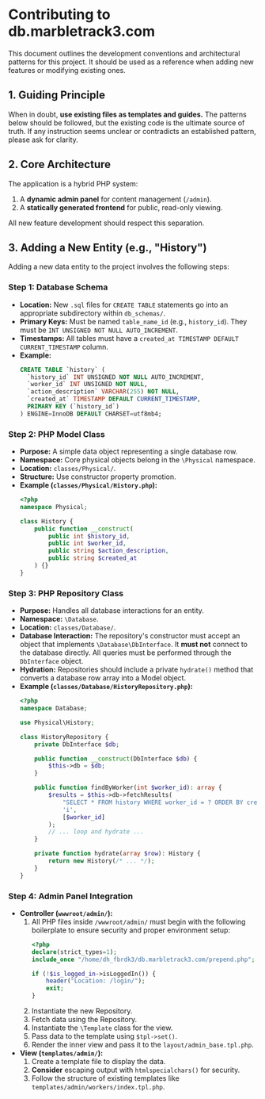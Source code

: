 # Contributing to db.marbletrack3.com

This document outlines the development conventions and architectural patterns for this project. It should be used as a reference when adding new features or modifying existing ones.

## 1. Guiding Principle

When in doubt, **use existing files as templates and guides.** The patterns below should be followed, but the existing code is the ultimate source of truth. If any instruction seems unclear or contradicts an established pattern, please ask for clarity.

## 2. Core Architecture

The application is a hybrid PHP system:
1.  A **dynamic admin panel** for content management (`/admin`).
2.  A **statically generated frontend** for public, read-only viewing.

All new feature development should respect this separation.

## 3. Adding a New Entity (e.g., "History")

Adding a new data entity to the project involves the following steps:

### Step 1: Database Schema

-   **Location:** New `.sql` files for `CREATE TABLE` statements go into an appropriate subdirectory within `db_schemas/`.
-   **Primary Keys:** Must be named `table_name_id` (e.g., `history_id`). They must be `INT UNSIGNED NOT NULL AUTO_INCREMENT`.
-   **Timestamps:** All tables must have a `created_at TIMESTAMP DEFAULT CURRENT_TIMESTAMP` column.
-   **Example:**
    ```sql
    CREATE TABLE `history` (
      `history_id` INT UNSIGNED NOT NULL AUTO_INCREMENT,
      `worker_id` INT UNSIGNED NOT NULL,
      `action_description` VARCHAR(255) NOT NULL,
      `created_at` TIMESTAMP DEFAULT CURRENT_TIMESTAMP,
      PRIMARY KEY (`history_id`)
    ) ENGINE=InnoDB DEFAULT CHARSET=utf8mb4;
    ```

### Step 2: PHP Model Class

-   **Purpose:** A simple data object representing a single database row.
-   **Namespace:** Core physical objects belong in the `\Physical` namespace.
-   **Location:** `classes/Physical/`.
-   **Structure:** Use constructor property promotion.
-   **Example (`classes/Physical/History.php`):**
    ```php
    <?php
    namespace Physical;

    class History {
        public function __construct(
            public int $history_id,
            public int $worker_id,
            public string $action_description,
            public string $created_at
        ) {}
    }
    ```

### Step 3: PHP Repository Class

-   **Purpose:** Handles all database interactions for an entity.
-   **Namespace:** `\Database`.
-   **Location:** `classes/Database/`.
-   **Database Interaction:** The repository's constructor must accept an object that implements `\Database\DbInterface`. It **must not** connect to the database directly. All queries must be performed through the `DbInterface` object.
-   **Hydration:** Repositories should include a private `hydrate()` method that converts a database row array into a Model object.
-   **Example (`classes/Database/HistoryRepository.php`):**
    ```php
    <?php
    namespace Database;

    use Physical\History;

    class HistoryRepository {
        private DbInterface $db;

        public function __construct(DbInterface $db) {
            $this->db = $db;
        }

        public function findByWorker(int $worker_id): array {
            $results = $this->db->fetchResults(
                "SELECT * FROM history WHERE worker_id = ? ORDER BY created_at DESC",
                'i',
                [$worker_id]
            );
            // ... loop and hydrate ...
        }

        private function hydrate(array $row): History {
            return new History(/* ... */);
        }
    }
    ```

### Step 4: Admin Panel Integration

-   **Controller (`wwwroot/admin/`):**
    1.  All PHP files inside `/wwwroot/admin/` must begin with the following boilerplate to ensure security and proper environment setup:
        ```php
        <?php
        declare(strict_types=1);
        include_once "/home/dh_fbrdk3/db.marbletrack3.com/prepend.php";

        if (!$is_logged_in->isLoggedIn()) {
            header("Location: /login/");
            exit;
        }
        ```
    2.  Instantiate the new Repository.
    3.  Fetch data using the Repository.
    4.  Instantiate the `\Template` class for the view.
    5.  Pass data to the template using `$tpl->set()`.
    6.  Render the inner view and pass it to the `layout/admin_base.tpl.php`.
-   **View (`templates/admin/`):**
    1.  Create a template file to display the data.
    2.  **Consider** escaping output with `htmlspecialchars()` for security.
    3.  Follow the structure of existing templates like `templates/admin/workers/index.tpl.php`.
